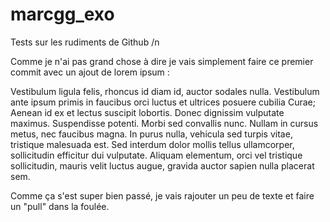 # marcgg_exo
Tests sur les rudiments de Github /n

Comme je n'ai pas grand chose à dire je vais simplement faire ce premier commit avec un ajout de lorem ipsum :


Vestibulum ligula felis, rhoncus id diam id, auctor sodales nulla. Vestibulum ante ipsum primis in faucibus orci luctus et ultrices posuere cubilia Curae; Aenean id ex et lectus suscipit lobortis. Donec dignissim vulputate maximus. Suspendisse potenti. Morbi sed convallis nunc. Nullam in cursus metus, nec faucibus magna. In purus nulla, vehicula sed turpis vitae, tristique malesuada est. Sed interdum dolor mollis tellus ullamcorper, sollicitudin efficitur dui vulputate. Aliquam elementum, orci vel tristique sollicitudin, mauris velit luctus augue, gravida auctor sapien nulla placerat sem.


Comme ça s'est super bien passé, je vais rajouter un peu de texte et faire un "pull" dans la foulée.
